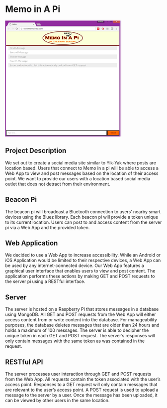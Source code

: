 # Memo in A Pi

<img src="memoInAPI.PNG" alt="memoInAPI">

## Project Description
We set out to create a social media site similar to Yik-Yak where posts are location based. Users that connect to Memo in a pi will be able to access a Web App to view and post messages based on the location of their access point. We want to provide our users with a location based social media outlet that does not detract from their environment.  

## Beacon Pi
The beacon pi will broadcast a Bluetooth connection to users’ nearby smart devices using the Bluez library. Each beacon pi will provide a token unique to its current location. Users can post to and access content from the server pi via a Web App and the provided token.

## Web Application
We decided to use a Web App to increase accessibility. While an Android or iOS Application would be limited to their respective devices, a Web App can be used by any internet-connected device. Our Web App features a graphical user interface that enables users to view and post content. The application performs these actions by making GET and POST requests to the server pi using a RESTful interface.

## Server
The server is hosted on a Raspberry Pi that stores messages in a database using MongoDB. All GET and POST requests from the Web App will either access content from or write content into the database. For manageability purposes, the database deletes messages that are older than 24 hours and holds a maximum of 100 messages.  The server is able to decipher the unique token in each GET and POST request. The server’s responses will only contain messages with the same token as was contained in the request.

## RESTful API
The server processes user interaction through GET and POST requests from the Web App. All requests contain the token associated with the user’s access point. Responses to a GET request will only contain messages that are relevant to the user’s access point. A POST request is used to upload a message to the server by a user. Once the message has been uploaded, it can be viewed by other users in the same location.
